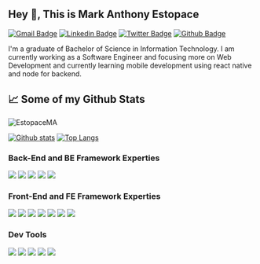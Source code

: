 ## Hey 👋, This is Mark Anthony Estopace
[![Gmail Badge](https://img.shields.io/badge/-estopace.ma@gmail.com-c14438?style=flat&logo=Gmail&logoColor=white&link=mailto:estopace.ma@gmail.com)](mailto:estopace.ma@gmail.com) 
[![Linkedin Badge](https://img.shields.io/badge/-EstopaceMA-0072b1?style=flat&logo=Linkedin&logoColor=white&link=https://www.linkedin.com/in/mark-anthony-estopace-093145160/)](https://www.linkedin.com/in/mark-anthony-estopace-093145160/) 
[![Twitter Badge](https://img.shields.io/badge/-MA_Estopace-00acee?style=flat&logo=twitter&logoColor=white&link=https://twitter.com/MA_Estopace/)](https://www.twitter.com/MA_Estopace/) 
[![Github Badge](https://img.shields.io/badge/-EstopaceMA-grey?style=flat&logo=github&logoColor=white&link=https://github.com/EstopaceMA/)](https://www.github.com/EstopaceMA/) 
<p align='left'>
  I'm a graduate of Bachelor of Science in Information Technology. I am currently working as a Software Engineer and focusing more on Web Development and currently learning mobile development using react native and node for backend.
</p>

## &#x1f4c8; Some of my Github Stats
<p align=left> <img src=https://komarev.com/ghpvc/?username=EstopaceMA alt=EstopaceMA /> </p>

[![Github stats](https://github-readme-stats.vercel.app/api?username=EstopaceMA&show_icons=true&include_all_commits=true)](https://github.com/rajk3770/github-readme-stats)
[![Top Langs](https://github-readme-stats.vercel.app/api/top-langs/?username=EstopaceMA&layout=compact)](https://github.com/rajk3770/github-readme-stats)

### Back-End and BE Framework Experties

<p>
    <img src="https://img.shields.io/badge/php-%23777BB4.svg?&style=for-the-badge&logo=php&logoColor=white">
    <img src="https://img.shields.io/badge/node.js%20-%2343853D.svg?&style=for-the-badge&logo=node.js&logoColor=white">
    <img src="https://img.shields.io/badge/express.js%20-%23404d59.svg?&style=for-the-badge">
    <img src="https://img.shields.io/badge/laravel%20-%23FF2D20.svg?&style=for-the-badge&logo=laravel&logoColor=white">
    <img src="https://img.shields.io/badge/codeigniter%20-F05032.svg?&style=for-the-badge&logo=codeigniter&logoColor=white">
<p>

### Front-End and FE Framework Experties
<p>
    <img src = "https://img.shields.io/badge/html-%23239120.svg?&style=for-the-badge&logo=html5&logoColor=white"> 
    <img src = "https://img.shields.io/badge/css-%23239120.svg?&style=for-the-badge&logo=css3&logoColor=white">
    <img src="https://img.shields.io/badge/javascript-%23F7DF1E.svg?&style=for-the-badge&logo=javascript&logoColor=black">
    <img src="https://img.shields.io/badge/bootstrap%20-%23563D7C.svg?&style=for-the-badge&logo=bootstrap&logoColor=white">
    <img src="https://img.shields.io/badge/jquery%20-%230769AD.svg?&style=for-the-badge&logo=jquery&logoColor=white">
    <img src="https://img.shields.io/badge/react%20-%2320232a.svg?&style=for-the-badge&logo=react&logoColor=%2361DAFB">
    <img src="https://img.shields.io/badge/VueJS%20-4FC08D.svg?&style=for-the-badge&logo=vue.js&logoColor=white">
<p>


### Dev Tools
<p>
    <img src="https://img.shields.io/badge/Postman%20-FF6C37?logo=postman&logoColor=white&style=for-the-badge" />
    <img src="https://img.shields.io/badge/NPM%20-CB3837?logo=npm&logoColor=white&style=for-the-badge" />
    <img src="https://img.shields.io/badge/Yarn%20-2C8EBB?logo=yarn&logoColor=white&style=for-the-badge" />
    <img src="https://img.shields.io/badge/Git%20-F05032?logo=git&logoColor=white&style=for-the-badge" />
    <img src="https://img.shields.io/badge/github-%23100000.svg?&style=for-the-badge&logo=github&logoColor=white">
<p>
